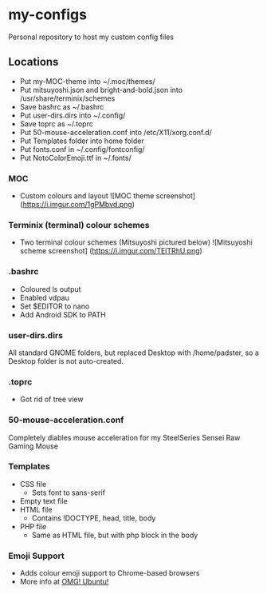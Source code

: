 # my-configs
Personal repository to host my custom config files

## Locations
* Put my-MOC-theme into ~/.moc/themes/
* Put mitsuyoshi.json and bright-and-bold.json into /usr/share/terminix/schemes
* Save bashrc as ~/.bashrc
* Put user-dirs.dirs into ~/.config/
* Save toprc as ~/.toprc
* Put 50-mouse-acceleration.conf into /etc/X11/xorg.conf.d/ 
* Put Templates folder into home folder
* Put fonts.conf in ~/.config/fontconfig/
* Put NotoColorEmoji.ttf in ~/.fonts/

### MOC
* Custom colours and layout
![MOC theme screenshot]
(https://i.imgur.com/1gPMbvd.png)

### Terminix (terminal) colour schemes
* Two terminal colour schemes (Mitsuyoshi pictured below)
![Mitsuyoshi scheme screenshot]
(https://i.imgur.com/TElTRhU.png)

### .bashrc
* Coloured ls output
* Enabled vdpau
* Set $EDITOR to nano
* Add Android SDK to PATH 

### user-dirs.dirs
All standard GNOME folders, but replaced Desktop with /home/padster, so a Desktop folder is not auto-created.

### .toprc
* Got rid of tree view

### 50-mouse-acceleration.conf
Completely diables mouse acceleration for my SteelSeries Sensei Raw Gaming Mouse

### Templates
* CSS file
  * Sets font to sans-serif
* Empty text file
* HTML file
  * Contains !DOCTYPE, head, title, body
* PHP file
  * Same as HTML file, but with php block in the body

### Emoji Support
* Adds colour emoji support to Chrome-based browsers
* More info at [OMG! Ubuntu!](http://www.omgubuntu.co.uk/2016/08/enable-color-emoji-linux-google-chrome-noto)
